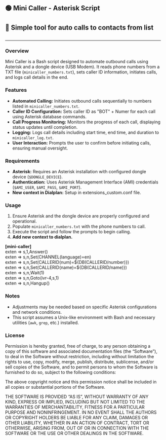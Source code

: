 <div class="markdown-heading" dir="auto">
<h2>🟢 Mini Caller - Asterisk Script</h2>
<h2>🔵 Simple tool for auto calls to contacts from list<h2>
<hr>
<h3>Overview</h3>
<p>Mini Caller is a Bash script designed to automate outbound calls using Asterisk and a dongle device (USB Modem). It reads phone numbers from a TXT file (<code>minicaller_numbers.txt</code>), sets caller ID information, initiates calls, and logs call details in the end.</p>
<h3>Features</h3>
<ul>
<li><strong>Automated Calling:</strong> Initiates outbound calls sequentially to numbers listed in <code>minicaller_numbers.txt</code>.</li>
<li><strong>Caller ID Configuration:</strong> Sets caller ID as "BOT" + Numer for each call using Asterisk database commands.</li>
<li><strong>Call Progress Monitoring:</strong> Monitors the progress of each call, displaying status updates until completion.</li>
<li><strong>Logging:</strong> Logs call details including start time, end time, and duration to <code>minicaller_log.txt</code>.</li>
<li><strong>User Interaction:</strong> Prompts the user to confirm before initiating calls, ensuring manual oversight.</li>
</ul>
<h3>Requirements</h3>
<ul>
<li><strong>Asterisk:</strong> Requires an Asterisk installation with configured dongle device (<code>$DONGLE_DEVICE</code>).</li>
<li><strong>Authentication:</strong> Uses Asterisk Management Interface (AMI) credentials (<code>$AMI_USER</code>, <code>$AMI_PASS</code>, <code>$AMI_PORT</code>).</li>
<li><strong>New context in Dialplan:</strong> Setup in extensions_custom.conf file.</li>
</ul>
<h3>Usage</h3>
<ol>
<li>Ensure Asterisk and the dongle device are properly configured and operational.</li>
<li>Populate <code>minicaller_numbers.txt</code> with the phone numbers to call.</li>
<li>Execute the script and follow the prompts to begin calling.</li>
<li><strong>Add new context to dialplan.</strong></li></ol>
<div>
<strong>[mini-caller]</strong><br>
exten => s,1,Answer()<br>
exten => s,n,Set(CHANNEL(language)=en)<br>
exten => s,n,Set(CALLERID(num)=${DB(CALLERID/number)})<br>
exten => s,n,Set(CALLERID(name)=${DB(CALLERID/name)})<br>
exten => s,n,Wait(1)<br>
exten => s,n,Goto(ivr-4,s,1)<br>
exten => s,n,Hangup()<br>
</div>


<h3>Notes</h3>
<ul>
<li>Adjustments may be needed based on specific Asterisk configurations and network conditions.</li>
<li>This script assumes a Unix-like environment with Bash and necessary utilities (<code>awk</code>, <code>grep</code>, etc.) installed.</li>
</ul>
<h3>License</h3>
<p>Permission is hereby granted, free of charge, to any person obtaining a copy of this software and associated documentation files (the “Software”), to deal in the Software without restriction, including without limitation the rights to use, copy, modify, merge, publish, distribute, sublicense, and/or sell copies of the Software, and to permit persons to whom the Software is furnished to do so, subject to the following conditions:

The above copyright notice and this permission notice shall be included in all copies or substantial portions of the Software.

THE SOFTWARE IS PROVIDED “AS IS”, WITHOUT WARRANTY OF ANY KIND, EXPRESS OR IMPLIED, INCLUDING BUT NOT LIMITED TO THE WARRANTIES OF MERCHANTABILITY, FITNESS FOR A PARTICULAR PURPOSE AND NONINFRINGEMENT. IN NO EVENT SHALL THE AUTHORS OR COPYRIGHT HOLDERS BE LIABLE FOR ANY CLAIM, DAMAGES OR OTHER LIABILITY, WHETHER IN AN ACTION OF CONTRACT, TORT OR OTHERWISE, ARISING FROM, OUT OF OR IN CONNECTION WITH THE SOFTWARE OR THE USE OR OTHER DEALINGS IN THE SOFTWARE.</p>
</div>
